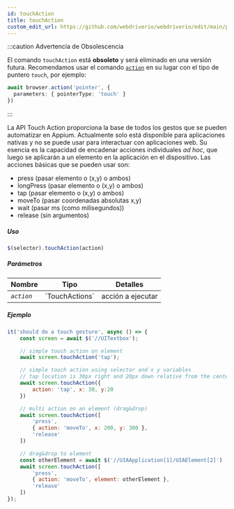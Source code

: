 ```yaml
---
id: touchAction
title: touchAction
custom_edit_url: https://github.com/webdriverio/webdriverio/edit/main/packages/webdriverio/src/commands/element/touchAction.ts
---
```


:::caution Advertencia de Obsolescencia

El comando `touchAction` está __obsoleto__ y será eliminado en una versión futura.
Recomendamos usar el comando [`action`](/docs/api/browser/action) en su lugar con
el tipo de puntero `touch`, por ejemplo:

```ts
await browser.action('pointer', {
  parameters: { pointerType: 'touch' }
})
```

:::

La API Touch Action proporciona la base de todos los gestos que se pueden automatizar en Appium.
Actualmente solo está disponible para aplicaciones nativas y no se puede usar para interactuar con aplicaciones web.
Su esencia es la capacidad de encadenar acciones individuales _ad hoc_, que luego se
aplicarán a un elemento en la aplicación en el dispositivo. Las acciones básicas que se pueden usar son:

- press (pasar elemento o (x,y) o ambos)
- longPress (pasar elemento o (x,y) o ambos)
- tap (pasar elemento o (x,y) o ambos)
- moveTo (pasar coordenadas absolutas x,y)
- wait (pasar ms (como milisegundos))
- release (sin argumentos)

##### Uso

```js
$(selector).touchAction(action)
```

##### Parámetros

<table>
  <thead>
    <tr>
      <th>Nombre</th><th>Tipo</th><th>Detalles</th>
    </tr>
  </thead>
  <tbody>
    <tr>
      <td><code><var>action</var></code></td>
      <td>`TouchActions`</td>
      <td>acción a ejecutar</td>
    </tr>
  </tbody>
</table>

##### Ejemplo

```js title="touchAction.js"
it('should do a touch gesture', async () => {
    const screen = await $('//UITextbox');

    // simple touch action on element
    await screen.touchAction('tap');

    // simple touch action using selector and x y variables
    // tap location is 30px right and 20px down relative from the center of the element
    await screen.touchAction({
        action: 'tap', x: 30, y:20
    })

    // multi action on an element (drag&drop)
    await screen.touchAction([
        'press',
        { action: 'moveTo', x: 200, y: 300 },
        'release'
    ])

    // drag&drop to element
    const otherElement = await $('//UIAApplication[1]/UIAElement[2]')
    await screen.touchAction([
        'press',
        { action: 'moveTo', element: otherElement },
        'release'
    ])
});
```